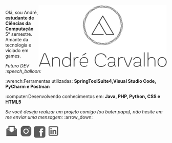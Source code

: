 <img src="https://github.com/carvalhoandre/carvalhoandre/blob/main/img/logo.png" min-width="400px" max-width="400px" width="400px" align="right" alt="Computador iuriCode">

<p align="left">Olá, sou André, <strong>estudante de Ciências da Computação</strong> 5° semestre. Amante da tecnologia e viciado em games.</p>
<p align="left"><em>Futuro DEV :speech_balloon:</em></p>

<p align="left">:wrench:Ferramentas utilizadas:  <strong>SpringToolSuite4,Visual Studio Code, PyCharm e Postman</strong></p>

<p align="left">:computer:Desenvolvendo conhecimentos em: <strong>Java, PHP, Python, CSS e HTML5</strong></p>

<p align="left"><em>Se você deseja realizar um projeto comigo (ou bater papo), não hesite em me enviar uma mensagem: </em>:arrow_down:</p>

<p align="left"> 
    <a href="mailto:andre_carvalho0@live.com?Subject=Olá André" rel="prev"><img src="https://github.com/carvalhoandre/carvalhoandre/blob/main/img/email_open_24px.png"></a>
    <a href="https://www.instagram.com/slc_andre/" rel="prev"><img src="https://github.com/carvalhoandre/carvalhoandre/blob/main/img/instagram_30px.png"></a>
    <a href="https://www.facebook.com/AndreCarvalho0" rel="prev"><img src="https://github.com/carvalhoandre/carvalhoandre/blob/main/img/facebook_26px.png"></a>
    <a href="https://www.linkedin.com/in/andr%C3%A9-leite-carvalho-b77721146/" rel="prev"><img src="https://github.com/carvalhoandre/carvalhoandre/blob/main/img/linkedin_32px.png"></a>
</p>
